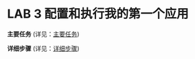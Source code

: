 # LAB 3 配置和执行我的第一个应用

**主要任务** (详见：[主要任务](创建、计划、执行和查看第一个应用/LAB3配置和执行我的第一个应用/主要任务.md))

**详细步骤** (详见：[详细步骤](创建、计划、执行和查看第一个应用/LAB3配置和执行我的第一个应用/详细步骤.md))